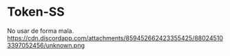 # Token-SS
No usar de forma mala.
https://cdn.discordapp.com/attachments/859452662423355425/880245103397052456/unknown.png
